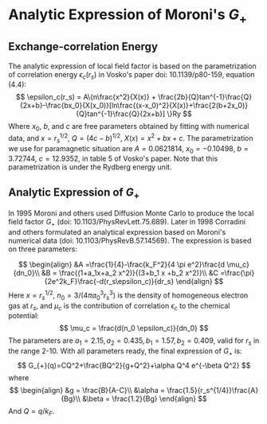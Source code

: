 # Analytic Expression of Moroni's $G_{+}$

## Exchange-correlation Energy

The analytic expression of local field factor is based on the parametrization of correlation energy $\epsilon_c(r_s)$ in Vosko's paper doi: 10.1139/p80-159, equation (4.4):
$$
\epsilon_c(r_s) = A\{n\frac{x^2}{X(x)} + \frac{2b}{Q}tan^{-1}\frac{Q}{2x+b}-\frac{bx_0}{X(x_0)}[ln\frac{(x-x_0)^2}{X(x)}+\frac{2(b+2x_0)}{Q}tan^{-1}\frac{Q}{2x+b}] \}Ry
$$
Where $x_0$, $b$,  and $c$ are free parameters obtained by fitting with numerical data, and $x=r_s^{1/2}$, $Q = (4c - b )^{1/2}$, $X(x) = x^2 + bx +c$. The parametrization we use for paramagnetic situation are $A = 0.0621814$,  $x_0= -0.10498$,  $b = 3.72744$, $c = 12.9352$, in table 5 of Vosko's paper. Note that this parametrization is under the Rydberg energy unit.

## Analytic Expression of $G_{+}$


In 1995 Moroni and others used Diffusion Monte Carlo to produce the local field factor $G_{+}$ (doi: 10.1103/PhysRevLett.75.689). Later in 1998 Corradini and others formulated an analytical expression based on Moroni's numerical data (doi: 10.1103/PhysRevB.57.14569).
The expression is based on three parameters:

$$
\begin{align}
&A =\frac{1}{4}-\frac{k_F^2}{4 \pi e^2}\frac{d \mu_c}{dn_0}\\
&B = \frac{(1+a_1x+a_2 x^2)}{(3+b_1 x +b_2 x^2)}\\
&C =\frac{\pi}{2e^2k_F}\frac{-d(r_s\epsilon_c)}{dr_s} 
\end{align}
$$
Here $x=r_s^{1/2}$,  $n_0 = 3/(4\pi a_0^3 r_s^3)$ is the density of homogeneous electron gas at $r_s$, and $\mu_c$ is the contribution of correlation $\epsilon_c$ to the chemical potential:
$$
\mu_c = \frac{d(n_0 \epsilon_c)}{dn_0}
$$
The parameters are $a_1 = 2.15, a_2 = 0.435, b_1=1.57, b_2=0.409$, valid for $r_s$ in the range 2-10.
With all parameters ready, the final expression of $G_{+}$ is:
$$
G_{+}(q)=CQ^2+\frac{BQ^2}{g+Q^2}+\alpha Q^4 e^{-\beta Q^2}
$$
where 
$$
\begin{align}
&g = \frac{B}{A-C}\\
&\alpha = \frac{1.5}{r_s^{1/4}}\frac{A}{Bg}\\
&\beta = \frac{1.2}{Bg}
\end{align}
$$
And $Q = q/k_F$.